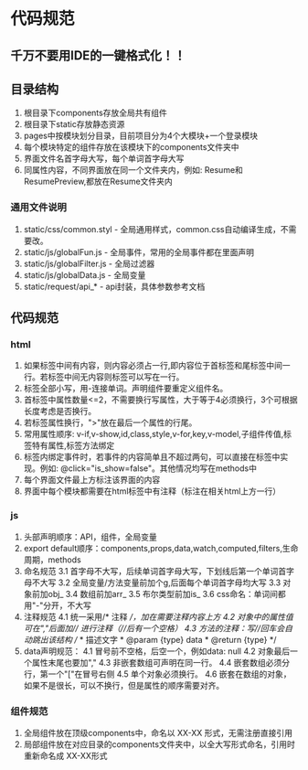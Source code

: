 # 代码规范

## 千万不要用IDE的一键格式化！！

## 目录结构
1. 根目录下components存放全局共有组件
2. 根目录下static存放静态资源
3. pages中按模块划分目录，目前项目分为4个大模块+一个登录模块
4. 每个模块特定的组件存放在该模块下的components文件夹中
5. 界面文件名首字母大写，每个单词首字母大写
6. 同属性内容，不同界面放在同一个文件夹内，例如: Resume和ResumePreview,都放在Resume文件夹内

### 通用文件说明
1. static/css/common.styl - 全局通用样式，common.css自动编译生成，不需要改。
2. static/js/globalFun.js - 全局事件，常用的全局事件都在里面声明
3. static/js/globalFilter.js - 全局过滤器
3. static/js/globalData.js - 全局变量
4. static/request/api_* - api封装，具体参数参考文档

## 代码规范
### html
1. 如果标签中间有内容，则内容必须占一行,即内容位于首标签和尾标签中间一行。若标签中间无内容则标签可以写在一行。
2. 标签全部小写，用-连接单词。声明组件要重定义组件名。
3. 首标签中属性数量<=2，不需要换行写属性，大于等于4必须换行，3个可根据长度考虑是否换行。
4. 若标签属性换行，">"放在最后一个属性的行尾。
5. 常用属性顺序: v-if,v-show,id,class,style,v-for,key,v-model,子组件传值,标签特有属性,标签方法绑定
6. 标签内绑定事件时，若事件的内容简单且不超过两句，可以直接在标签中实现。例如: @click="is_show=false"。其他情况均写在methods中
7. 每个界面文件最上方标注该界面的内容
8. 界面中每个模块都需要在html标签中有注释（标注在相关html上方一行）

### js
1. 头部声明顺序：API，组件，全局变量
2. export default顺序：components,props,data,watch,computed,filters,生命周期，methods
3. 命名规范
	3.1 首字母不大写，后续单词首字母大写，下划线后第一个单词首字母不大写
	3.2 全局变量/方法变量前加个g,后面每个单词首字母均大写
	3.3 对象前加obj_
	3.4 数组前加arr_
	3.5 布尔类型前加is_
	3.6 css命名：单词间都用"-"分开，不大写
4. 注释规范
	4.1 统一采用/* 注释 */，加在需要注释内容上方
	4.2 对象中的属性值可在","后面加// 进行注释（//后有一个空格）
	4.3 方法的注释：写//*回车会自动跳出该结构
		/**
		 * 描述文字
		 * @param {type} data
		 * @return {type}
		 */
4. data声明规范：
	4.1 冒号前不空格，后空一个，例如data: null
	4.2 对象最后一个属性末尾也要加","
	4.3 非嵌套数组可声明在同一行。
	4.4 嵌套数组必须分行，第一个"["在冒号右侧
	4.5 单个对象必须换行。
	4.6 嵌套在数组的对象，如果不是很长，可以不换行，但是属性的顺序需要对齐。

### 组件规范
1. 全局组件放在顶级components中，命名以 XX-XX 形式，无需注册直接引用
2. 局部组件放在对应目录的components文件夹中，以全大写形式命名，引用时重新命名成 XX-XX形式